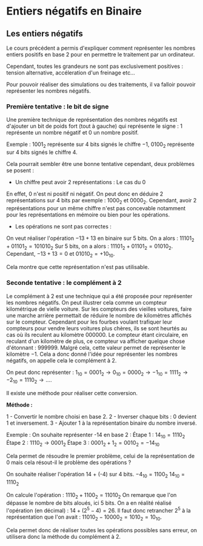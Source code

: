 # Entiers négatifs en Binaire

## Les entiers négatifs

Le cours précédent a permis d'expliquer comment représenter les nombres entiers positifs en base 2 pour en permettre le traitement par un ordinateur.

Cependant, toutes les grandeurs ne sont pas exclusivement positives : tension alternative, accéleration d'un freinage etc...

Pour pouvoir réaliser des simulations ou des traitements, il va falloir pouvoir représenter les nombres négatifs.

### Première tentative : le bit de signe

Une première technique de représentation des nombres négatifs est d'ajouter un bit de poids fort (tout à gauche) qui représente le signe : 1 représente un nombre négatif et 0 un nombre positif.

Exemple  : $1001_2$ représente sur 4 bits signés le chiffre $-1$, $0100_2$ représente sur 4 bits signés le chiffre $4$.

Cela pourrait sembler être une bonne tentative cependant, deux problèmes se posent :

- Un chiffre peut avoir 2 représentations : Le cas du 0
  
En effet, 0 n'est ni positif ni négatif. On peut donc en déduire 2 représentations sur 4 bits par exemple : $1000_2$ et $0000_2$.
Cependant, avoir 2 représentations pour un même chiffre n'est pas concevable notamment pour les représentations en mémoire ou bien pour les opérations.

- Les opérations ne sont pas correctes :
  
On veut réaliser l'opération $-13 + 13$ en binaire sur 5 bits.
On a alors :
$11101_2 + 01101_2 = 101010_2$
Sur 5 bits, on a alors : $11101_2 + 01101_2 = 01010_2$. Cependant, $-13+13 = 0$ et $01010_2 = +10_{10}$.

Cela montre que cette représentation n'est pas utilisable.

### Seconde tentative : le complément à 2

Le complément à 2 est une technique qui a été proposée pour représenter les nombres négatifs.
On peut illustrer cela comme un compteur kilométrique de vielle voiture.
Sur les compteurs des vieilles voitures, faire une marche arrière permettait de réduire le nombre de kilomètres affichés sur le compteur.
Cependant pour les fourbes voulant trafiquer leur compteurs pour vendre leurs voitures plus chères, ils se sont heurtés au cas où ils reculent au kilomètre $000000$.
Le compteur étant circulaire, en reculant d'un kilomètre de plus, ce compteur va afficher quelque chose d'étonnant : $999999$.
Malgré cela, cette valeur permet de représenter le kilomètre $-1$.
Cela a donc donné l'idée pour représenter les nombres négatifs, on appelle cela le complément à 2.

On peut donc représenter :
$1_{10} = 0001_2 \rightarrow 0_{10} = 0000_2 \rightarrow -1_{10} = 1111_2 \rightarrow -2_{10} = 1110_2 \rightarrow ...$.

Il existe une méthode pour réaliser cette conversion.

**Méthode :**

1 - Convertir le nombre choisi en base 2.
2 - Inverser chaque bits : 0 devient 1 et inversement.
3 - Ajouter 1 à la représentation binaire du nombre inversé.

Exemple :
On souhaite représenter -14 en base 2 :
Étape 1 : $14_{10} = 1110_2$
Étape 2 : $1110_2 \rightarrow 0001_2$
Étape 3 : $0001_2 + 1_2 = 0010_2 = -14_{10}$

Cela permet de résoudre le premier problème, celui de la représentation de 0 mais cela résout-il le problème des opérations ?

On souhaite réaliser l'opération 14 + (-4) sur 4 bits.
$-4_{10} = 1100_2$
$14_{10} = 1110_2$

On calcule l'opération : 
$1110_2 + 1100_2 = 11010_2$
On remarque que l'on dépasse le nombre de bits aloués, ici 5 bits.
On a en réalité réalisé l'opération (en décimal) : $14 + (2^5-4) = 26$.
Il faut donc retrancher $2^5$ à la représentation que l'on avait :
$11010_2 - 10000_2 = 1010_2 = 10_{10}$.

Cela permet donc de réaliser toutes les opérations possibles sans erreur, on utilisera donc la méthode du complément à 2.
